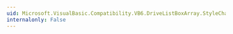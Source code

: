 ```yaml
---
uid: Microsoft.VisualBasic.Compatibility.VB6.DriveListBoxArray.StyleChanged
internalonly: False
---
```

